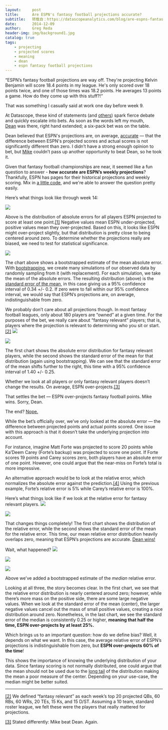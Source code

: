 ```yaml
---
layout:     post
title:      Are ESPN's fantasy football projections accurate?
subtitle:   转载自：https://datascopeanalytics.com/blog/are-espns-fantasy-football-projections-accurate/
date:       2014-12-09
author:     Greg Reda
header-img: img/background1.jpg
catalog: true
tags:
    - projecting
    - projected scores
    - meaning
    - dean
    - espn fantasy football projections
---
```


> 
“ESPN’s fantasy football projections are way off. They're
projecting Kelvin Benjamin will score 18.4 points in my league. He's only scored
over 18 points twice, and one of those times was 18.2 points. He averages 13
points a game. How do they come up with this stuff?!“


That was something I casually said at work one day before week 9.

At Datascope, these kind of statements (and [others](https://twitter.com/gjreda/status/538864180183703552)) spark
fierce debate and quickly escalate into bets. As soon as the words left my
mouth, [Dean](https://datascopeanalytics.com/who-we-are/dean-malmgren) was
there, right hand extended; a six-pack bet was on the table.

Dean believed that ESPN's projections are, on average, [accurate](http://en.wikipedia.org/wiki/Accuracy_and_precision) —
that the difference between ESPN's projected scores and actual scores is not
significantly different than zero. I didn’t have a strong enough opinion
to bet, but [Mike](https://datascopeanalytics.com/who-we-are/mike-stringer) couldn’t
pass up another opportunity to beat Dean, so he took it.

Given that fantasy football championships are near, it seemed like a fun
question to answer - **how accurate are ESPN’s weekly projections**?
Thankfully, ESPN has pages for their
historical
projections and 
weekly scoring. Mix in [a little code](https://github.com/datascopeanalytics/fantasy-football-projections), and
we're able to answer the question pretty easily.

Here’s what things look like through week 14:

![](https://datascopeanalytics.com/blog/are-espns-fantasy-football-projections-accurate/histogram-absolute-error-all-players.png)


Above is the distribution of absolute errors for all players ESPN projected
to score at least one point.[[1]](https://datascopeanalytics.com/blog/are-espns-fantasy-football-projections-accurate#ftnt1) Negative values mean ESPN under-projected,
positive values mean they over-projected. Based on this, it looks like ESPN
might over-project slightly, but that distribution is pretty close to
being centered around zero. To determine whether the projections really are
biased, we need to test for statistical
significance.

![](https://datascopeanalytics.com/blog/are-espns-fantasy-football-projections-accurate/histogram-mean-absolute-error-all-players.png)


The chart above shows a bootstrapped estimate of the mean absolute error.
With [bootstrapping](http://en.wikipedia.org/wiki/Bootstrapping_(statistics)),
we create many simulations of our observed data by randomly sampling from it
(with replacement). For each simulation, we take the mean of the absolute
errors. The resulting distribution (above) is the [standard error of the mean](http://en.wikipedia.org/wiki/Standard_error),
in this case giving us a 95% confidence
interval of 0.34 +/- 0.2. If zero were to fall within our 95%
confidence interval, we would say that ESPN’s projections are, on
average, indistinguishable from zero.

We probably don’t care about all projections though. In most
fantasy football leagues, only about 180 players are “owned” at a
given time. For the purposes of the bet, we really care about “fantasy
relevant” players; that is, players where the projection is relevant to
determining who you sit or start.[[2]](https://datascopeanalytics.com/blog/are-espns-fantasy-football-projections-accurate#ftnt2)
![](https://datascopeanalytics.com/blog/are-espns-fantasy-football-projections-accurate/histogram-absolute-error-ffb-relevant-small.png)

![](https://datascopeanalytics.com/blog/are-espns-fantasy-football-projections-accurate/histogram-mean-absolute-error-ffb-relevant-small.png)


The first chart shows the absolute error distribution for fantasy relevant
players, while the second shows the standard error of the mean for that
distribution (again using bootstrapping). We can see that the standard error of
the mean shifts further to the right, this time with a 95% confidence interval
of 1.40 +/- 0.25.

Whether we look at all players or only fantasy relevant players
doesn’t change the results. On average, ESPN over-projects.[[3]](https://datascopeanalytics.com/blog/are-espns-fantasy-football-projections-accurate#ftnt3)

That settles the bet — ESPN over-projects fantasy football points. Mike wins. Sorry, Dean.

The end? [Nope.](http://media.giphy.com/media/mk1amfgVbA7gk/giphy.gif)

While the bet’s officially over, we’ve only looked at the
absolute error — the difference between projected points and actual
points scored. One issue with this approach is that it doesn’t take the
underlying projection into account.

For instance, imagine Matt
Forte was projected to score 20 points while Ka’Deem
Carey (Forte’s backup) was projected to score one point. If
Forte scores 19 points and Carey scores zero, both players have an absolute
error of one point. However, one could argue that the near-miss on
Forte’s total is more impressive.

An alternative approach would be to look at the relative error, which
normalizes the absolute error against the prediction.[[4]](https://datascopeanalytics.com/blog/are-espns-fantasy-football-projections-accurate#ftnt4) Using the previous example,
Forte’s relative error is 5% while Carey’s relative error is
100%.

Here’s what things look like if we look at the relative error for
fantasy relevant players.
![](https://datascopeanalytics.com/blog/are-espns-fantasy-football-projections-accurate/histogram-relative-error-ffb-relevant-small.png)

![](https://datascopeanalytics.com/blog/are-espns-fantasy-football-projections-accurate/histogram-mean-relative-error-ffb-relevant-small.png)


That changes things completely! The first chart shows the
distribution of the relative error, while the second shows the standard error of
the mean for the relative error. This time, our mean relative error distribution
heavily overlaps zero, meaning that ESPN’s projections are accurate.
[Dean wins!](http://media.giphy.com/media/uEB2LsVH56bZe/giphy.gif)

Wait, what happened?
![](https://datascopeanalytics.com/blog/are-espns-fantasy-football-projections-accurate/histogram-relative-error-ffb-relevant-smaller.png)

![](https://datascopeanalytics.com/blog/are-espns-fantasy-football-projections-accurate/histogram-mean-relative-error-ffb-relevant-smaller.png)

![](https://datascopeanalytics.com/blog/are-espns-fantasy-football-projections-accurate/histogram-median-relative-error-ffb-relevant-smaller.png)


Above we’ve added a bootstrapped estimate of the *median*
relative error.

Looking at all three, the story becomes clear. In the first chart, we see
that the relative error distribution is nearly centered around zero; however,
while there’s more mass on the positive side, there are some large
negative values. When we look at the standard error of the mean (center), the
larger negative values cancel out the mass of small positive values, creating
a nice distribution around zero. Nonetheless, in the last chart, we see
the standard error of the median is consistently 0.25 or higher, **meaning that half the time, ESPN over-projects by at least 25%.**

Which brings us to an important question: how do we define bias? Well, it
depends on what we want. In this case, the average relative error of
ESPN’s projections is indistinguishable from zero, but **ESPN over-projects 60% of the time**!

This shows the importance of knowing the underlying distribution of your
data. Since fantasy scoring is not normally distributed, one could argue that
the mean should not be used due to the [long tail](http://en.wikipedia.org/wiki/Long_tail) of the
distribution making the mean a poor measure of the center. Depending on your
use-case, the median might be better suited.

---


[[2]](https://datascopeanalytics.com/blog/are-espns-fantasy-football-projections-accurate#ftnt_ref2) We defined
“fantasy relevant” as each week’s top 20 projected QBs, 60
RBs, 60 WRs, 20 TEs, 15 Ks, and 15 D/ST. Assuming a 10 team, standard roster
league, we felt these were the players that really mattered for
projections.

[[3]](https://datascopeanalytics.com/blog/are-espns-fantasy-football-projections-accurate#ftnt_ref3) Stated
differently: Mike beat Dean. Again.
